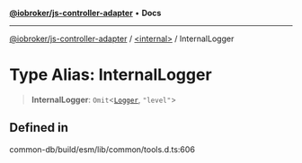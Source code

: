 [**@iobroker/js-controller-adapter**](../../README.md) • **Docs**

***

[@iobroker/js-controller-adapter](../../globals.md) / [\<internal\>](../README.md) / InternalLogger

# Type Alias: InternalLogger

> **InternalLogger**: `Omit`\<[`Logger`](../interfaces/Logger.md), `"level"`\>

## Defined in

common-db/build/esm/lib/common/tools.d.ts:606
